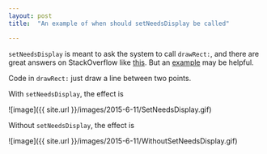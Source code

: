 ```yaml
---
layout: post
title:  "An example of when should setNeedsDisplay be called"

---
```

`setNeedsDisplay` is meant to ask the system to call `drawRect:`, and there are great answers on StackOverflow like [this](http://stackoverflow.com/questions/14506968/setneedslayout-and-setneedsdisplay). But an [example](https://github.com/fujianjin6471/DemosForBlog/tree/master/SetNeedsDisplay) may be helpful.

Code in `drawRect:` just draw a line between two points.

With `setNeedsDisplay`, the effect is 

![image]({{ site.url }}/images/2015-6-11/SetNeedsDisplay.gif)

Without `setNeedsDisplay`, the effect is 

![image]({{ site.url }}/images/2015-6-11/WithoutSetNeedsDisplay.gif)
